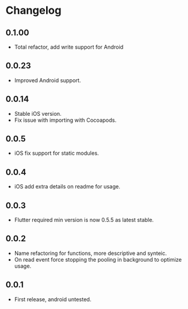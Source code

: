 # Changelog

## 0.1.00

* Total refactor, add write support for Android

## 0.0.23

* Improved Android support.

## 0.0.14

* Stable iOS version.
* Fix issue with importing with Cocoapods.

## 0.0.5

* iOS fix support for static modules.

## 0.0.4

* iOS add extra details on readme for usage.

## 0.0.3

* Flutter required min version is now 0.5.5 as latest stable.

## 0.0.2

* Name refactoring for functions, more descriptive and synteic.
* On read event force stopping the pooling in background to optimize usage.

## 0.0.1

* First release, android untested.
